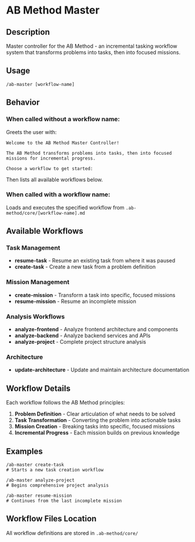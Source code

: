 # AB Method Master

## Description
Master controller for the AB Method - an incremental tasking workflow system that transforms problems into tasks, then into focused missions.

## Usage
```
/ab-master [workflow-name]
```

## Behavior

### When called without a workflow name:
Greets the user with:
```
Welcome to the AB Method Master Controller!

The AB Method transforms problems into tasks, then into focused missions for incremental progress.

Choose a workflow to get started:
```
Then lists all available workflows below.

### When called with a workflow name:
Loads and executes the specified workflow from `.ab-method/core/[workflow-name].md`

## Available Workflows

### Task Management
- **resume-task** - Resume an existing task from where it was paused
- **create-task** - Create a new task from a problem definition

### Mission Management  
- **create-mission** - Transform a task into specific, focused missions
- **resume-mission** - Resume an incomplete mission

### Analysis Workflows
- **analyze-frontend** - Analyze frontend architecture and components
- **analyze-backend** - Analyze backend services and APIs
- **analyze-project** - Complete project structure analysis

### Architecture
- **update-architecture** - Update and maintain architecture documentation

## Workflow Details

Each workflow follows the AB Method principles:
1. **Problem Definition** - Clear articulation of what needs to be solved
2. **Task Transformation** - Converting the problem into actionable tasks
3. **Mission Creation** - Breaking tasks into specific, focused missions
4. **Incremental Progress** - Each mission builds on previous knowledge

## Examples

```
/ab-master create-task
# Starts a new task creation workflow

/ab-master analyze-project  
# Begins comprehensive project analysis

/ab-master resume-mission
# Continues from the last incomplete mission
```

## Workflow Files Location
All workflow definitions are stored in `.ab-method/core/`